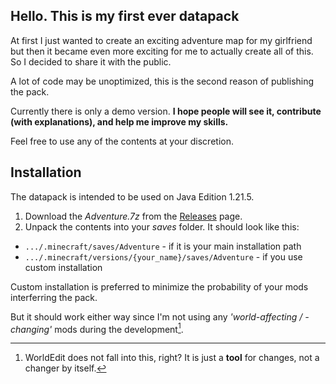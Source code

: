 ## Hello. This is my first ever datapack

At first I just wanted to create an exciting adventure map for my girlfriend but then it became even more exciting for me to actually create all of this.
So I decided to share it with the public.

A lot of code may be unoptimized, this is the second reason of publishing the pack.

Currently there is only a demo version. **I hope people will see it, contribute (with explanations), and help me improve my skills.**

Feel free to use any of the contents at your discretion.

## Installation

The datapack is intended to be used on Java Edition 1.21.5.

1. Download the _Adventure.7z_ from the [Releases](https://github.com/bl1te/MCJ-datapack-attempt/releases) page.
2. Unpack the contents into your _saves_ folder. It should look like this:

- `.../.minecraft/saves/Adventure` - if it is your main installation path
- `.../.minecraft/versions/{your_name}/saves/Adventure` - if you use custom installation

Custom installation is preferred to minimize the probability of your mods interferring the pack.

But it should work either way since I'm not using any _'world-affecting / -changing'_ mods during the development[^1].

[^1]: WorldEdit does not fall into this, right? It is just a **tool** for changes, not a changer by itself.
